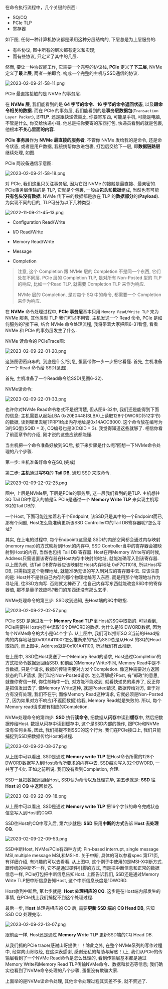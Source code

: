 

在命令执行流程中，几个关键的东西:

* SQ/CQ
* PCIe TLP
* 寄存器

如下图, 任何一种计算机协议都是采用这种分层结构的, 下层总是为上层服务的:

* 有些协议, 图中所有的层次都有定义和实现;
* 而有些协议, 只定义了其中的几层.

然而, 要让一种协议能工作, 它需要一个完整的协议栈, **PCIe** 定义了**下三层**, NVMe定义了**最上层**, 两者一拍即合, 构成一个完整的主机与SSD通信的协议.

![2023-02-09-21-58-11.png](./images/2023-02-09-21-58-11.png)

PCIe 最直接接触的是 NVMe 的事务层.

在 **NVMe 层**, 我们能看到的是 **64 字节的命令**、**16 字节的命令返回状态**, 以及**跟命令相关的数据**. 而在 PCIe 的事务层, 我们能看到的是**事务层数据包**(`Transaction Layer Packet`), 即**TLP**. 还是跟快递做类比, 你要寄东西, 可能是手机, 可能是电脑, 不管是什么, 你交给快递小哥, 他总是把你要寄的东西打包, 快递员看到的就是包裹, 他根本**不关心里面的内容**.

**PCIe 事务层**作为 **NVMe 最直接的服务者**, 不管你 NVMe 发给我的是命令, 还是命令状态, 或者是用户数据, 我统统帮你放进包裹, 打包后交给下一层, 即**数据链路层**继续处理, 如图.

PCIe 两设备通信示意图:

![2023-02-09-21-58-18.png](./images/2023-02-09-21-58-18.png)

对 PCIe, 我们这里只关注事务层, 因为它跟 NVMe 的接触是最直接、最亲密的. PCIe事务层传输的是 TLP, 它就是个包裹, 一般由**包头**和**数据**组成, 当然也有可能**只有包头没有数据**. NVMe 传下来的数据都是放在 TLP 的**数据部分**的(**Payload**). 为实现不同的目的, TLP可分为以下几种类型: 

![2022-11-09-21-45-13.png](./images/2022-11-09-21-45-13.png)

* Configuration Read/Write

* I/O Read/Write

* Memory Read/Write

* Message

* Completion

>注意, 这个 Completion 跟 NVMe 层的 Completion 不是同一个东西, 它们处在不同层. PCIe 层的 Completion TLP, 是对所有 Non-Posted 型的 TLP 的响应, 比如一个Read TLP, 就需要 Completion TLP 来作为响应.
>
>NVMe 层的 Completion, 是对每个 SQ 中的命令, 都需要一个 Completion 来作为响应.

在 **NVMe** 命令处理过程中, **PCIe 事务层**基本只用 `Memory Read/Write TLP` 来为 NVMe 服务, 其他类型 TLP 我们可以不用管. 主机发送一个 Read 命令, PCIe 是如何服务的?接下来, 结合 NVMe 命令处理流程, 我将带着大家把图6-31看懂, 看看 NVMe 和 PCIe 的事务层发生了什么.

NVMe 读命令的 PCIeTrace图:

![2023-02-09-22-01-20.png](./images/2023-02-09-22-01-20.png)

这张图密密麻麻的, 到底是什么?别急, 蛋蛋带你一步一步把它看懂. 首先, 主机准备了一个 Read 命令给 SSD(见图).

首先, 主机准备了一个Read命令给SSD(见图6-32).

NVMe读命令:

![2023-02-09-22-01-33.png](./images/2023-02-09-22-01-33.png)

也许你对NVMe Read命令格式不是很清楚, 但从图6-32中, 我们还是能得到下面的信息: 主机需要从起始LBA 0x20E0448(SLBA)上读取128个DWORD(512字节)的数据, 读到哪里去呢?PRP1给出内存地址是0x14ACCB000. 这个命令放在编号为3的SQ里(SQID = 3), CQ编号也是3(CQID = 3). 我觉得知道这些就够了. 相信你看了前面章节的介绍, 刚才说的这些应该都能懂.

当主机把一个命令准备好放到SQ后, 接下来步骤是什么呢?回想一下NVMe命令处理的八个步骤.

第一步: 主机准备好命令在SQ;(完成)

第二步: **主机**通过**写SQ**的 **Tail DB**, 通知 SSD 来取命令.

![2023-02-09-22-02-25.png](./images/2023-02-09-22-02-25.png)

图中, 上层是NVMe层, 下层是PCIe的事务层, 这一层我们看到的是TLP. 主机想往SQ Tail DB中写入的值是5. PCIe是通过一个 **Memory Write TLP** 来实现主机写SQ的Tail DB的.

一个Host, 下面可能连接着若干个Endpoint, 该SSD只是其中的一个Endpoint而已, 那有个问题, Host怎么能准确更新该SSD Controller中的Tail DB寄存器呢?怎么寻址?

其实, 在上电的过程中, 每个Endpoint(这里是 SSD)的内部空间都会通过内存映射(memory map)的方式映射到Host的内存中, SSD Controller当中的寄存器会被映射到Host的内存, 当然也包括 Tail DB 寄存器. Host在用Memory Write写的时候, Address只需设置该寄存器在Host内存中映射的地址, 就能准确写入到该寄存器. 以上图为例, 该Tail DB寄存器应该映射在Host内存地址 0xF7C11018, 所以Host写DB, 只需指定这个物理地址, 就能准确无误的写入到对应的寄存器中去. 应该注意的是: Host并不是往自己内存的那个物理地址写入东西, 而是用那个物理地址作为寻址用, 往SSD方向写. 否则就太神奇了, 往自己内存写东西就能改变SSD中的寄存器值, 那不是量子效应吗?我们的东西还没有那么玄乎.

NVMe处理命令的第三步: SSD收到通知, 去Host端的SQ中取指.

![2023-02-09-22-02-57.png](./images/2023-02-09-22-02-57.png)

PCIe SSD 是通过发一个 **Memory Read TLP** 到Host的SQ中取指的. 可以看到, PCIe需要往Host内存中读取16个DWORD的数据. 为什么是16 DWORD数据, 因为每个NVMe命令的大小是64个字节. 从上图中, 我们可以推断SQ 3当前的Head指向的内存地址是0x101A41100?怎么推断来的?因为SSD总是从Host 的SQ的Head取指的, 而上图中, Address就是0x101A41100, 所以我们有此推断.

在上图中, SSD往Host发送了一个Memory Read的请求, Host通过Completion的方式把命令数据返回给SSD. 和前面的Memory Write不同, Memory Read中是不含数据, 只是个请求, 数据的传输需要对方发个Completion. 像这种需要对方返回状态的TLP请求, 我们叫它Non-Posted请求. 怎么理解呢?Post, 有”邮政”的意思, 就像你寄信一样, 你往邮箱中一扔, 对方能不能收到, 就看快递员的素养了, 反正你是把信发出去了. 像Memory Write这种, 就是Posted请求, 数据传给对方, 至于对方有没有处理, 我们不在乎; 而像Memory Read这种请求, 它就必须是Non-Posted了, 因为如果对方不响应(不返回数据)给我, Memory Read就是失败的. 所以, 每个Memory read请求都有相应的Completion.

NVMe处理命令的第四步: **SSD** 执行**读命令**, 把数据从**闪存**中读到**缓存**中, 然后把数据传给Host. 数据从闪存中读到缓存中, 这个是SSD内部的操作, 跟PCIe和NVMe没有任何关系, 因此, 我们捕捉不到SSD的这个行为. 我们在PCIe接口上, 我们只能捕捉到SSD把数据传给Host的过程.

![2023-02-09-22-08-37.png](./images/2023-02-09-22-08-37.png)

从上图中可以看出, SSD是通过 **Memory write TLP** 把Host命令所需的128个DWORD数据写入到Host命令所要求的内存中去. SSD每次写入32个DWORD, 一共写了4次. 正如之前所说, 我们没有看到Completion, 合理.

SSD一旦把数据返回给Host, SSD认为命令以及处理完毕, 第五步就是: **SSD** 往 **Host** 的 **CQ** 中返回状态.

![2023-02-09-22-09-18.png](./images/2023-02-09-22-09-18.png)

从上图中可以看出, SSD是通过 **Memory write TLP** 把16个字节的命令完成状态信息写入到Host的CQ中.

SSD往Host的CQ中写入后, 第六步就是: **SSD** 采用**中断的方式**告诉 **Host 去处理CQ**.

![2023-02-09-22-09-53.png](./images/2023-02-09-22-09-53.png)

SSD中断Host, NVMe/PCIe有四种方式: Pin-based interrupt, single message MSI,multiple message MSI,和MSI-X. 关于中断, 具体的可以参看spec 第171页, 有详细介绍, 有兴趣的可以去看看. 从上图中, 这个例子中使用的是MSI-X中断方式. 跟传统的中断不一样, 它不是通过硬件引脚的方式, 而是把中断信息和正常的数据信息一样, PCIe打包把中断信息告知Host. 上图告诉我们, SSD还是通过Memory Write TLP把中断信息告知Host, 这个中断信息长度是1DWORD.

Host收到中断后, 第七步就是: **Host 处理相应的 CQ**. 这步是在Host端内部发生的事情, 在PCIe线上我们捕捉不到这个处理过程.

最后一步, **Host** 处理完相应的 CQ 后, 需要**更新 SSD 端**的 **CQ Head DB**, 告知 SSD CQ 处理完毕.

![2023-02-09-22-13-07.png](./images/2023-02-09-22-13-07.png)

跟前面一样, Host还是通过 **Memory Write TLP** 更新SSD端的CQ Head DB.

从我们抓的PCIe trace(感谢山哥提供！！除此之外, 在整个NVMe系列的写作过程中, 经常向山哥取经, 在这深表感谢, 感谢无私的帮助与解惑！)上, 我们从PCIe的传输层看到了一个NVMe Read命令是怎么处理的, 看到传输层基本都是通过Memory Write和Memory Read TLP传输NVMe命令、数据和状态等信息; 我们确实也看到了NVMe命令处理的八个步骤, 蛋蛋没有欺骗大家.

上面举的是NVMe读命令处理, 其他命令处理过程其实差不多, 就不赘述了.